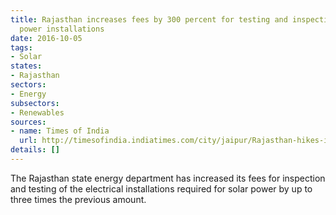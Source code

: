 ```yaml
---
title: Rajasthan increases fees by 300 percent for testing and inspection of solar
  power installations
date: 2016-10-05
tags:
- Solar
states:
- Rajasthan
sectors:
- Energy
subsectors:
- Renewables
sources:
- name: Times of India
  url: http://timesofindia.indiatimes.com/city/jaipur/Rajasthan-hikes-inspection-fees-by-3-times-for-solar-developers/articleshow/54541488.cms
details: []
---
```


The Rajasthan state energy department has increased its fees for inspection and testing of the electrical installations required for solar power by up to three times the previous amount.
